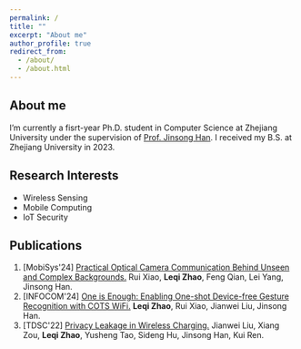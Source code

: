 ```yaml
---
permalink: /
title: ""
excerpt: "About me"
author_profile: true
redirect_from: 
  - /about/
  - /about.html
---
```



About me
------
I’m currently a fisrt-year Ph.D. student in Computer Science at Zhejiang University under the supervision of [Prof. Jinsong Han](https://person.zju.edu.cn/en/hanjinsong). I received my B.S. at Zhejiang University in 2023.


Research Interests
------
-  Wireless Sensing
-  Mobile Computing
-  IoT Security


Publications
------
1. [MobiSys'24] [Practical Optical Camera Communication Behind Unseen and Complex Backgrounds.](https://7rem0r.github.io/files/WinkLink-MOBISYS24.pdf) Rui Xiao, **Leqi Zhao**, Feng Qian, Lei Yang, Jinsong Han.
1. [INFOCOM'24] [One is Enough: Enabling One-shot Device-free Gesture Recognition with COTS WiFi.](https://7rem0r.github.io/files/OneSense-INFOCOM24.pdf) **Leqi Zhao**, Rui Xiao, Jianwei Liu, Jinsong Han.
1. [TDSC'22] [Privacy Leakage in Wireless Charging.](https://7rem0r.github.io/files/EM_Surfing-TDSC22.pdf) Jianwei Liu, Xiang Zou, **Leqi Zhao**, Yusheng Tao, Sideng Hu, Jinsong Han, Kui Ren.



